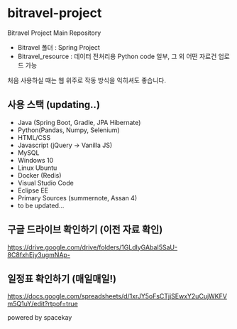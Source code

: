 # bitravel-project
Bitravel Project Main Repository
* Bitravel 폴더 : Spring Project
* Bitravel_resource : 데이터 전처리용 Python code 일부, 그 외 어떤 자료건 업로드 가능

처음 사용하실 때는 웹 위주로 작동 방식을 익히셔도 좋습니다.

## 사용 스택 (updating..)
* Java (Spring Boot, Gradle, JPA Hibernate)
* Python(Pandas, Numpy, Selenium)
* HTML/CSS
* Javascript (jQuery -> Vanilla JS)
* MySQL
* Windows 10
* Linux Ubuntu
* Docker (Redis)
* Visual Studio Code
* Eclipse EE
* Primary Sources (summernote, Assan 4)
* to be updated...


## 구글 드라이브 확인하기 (이전 자료 확인)
https://drive.google.com/drive/folders/1GLdlyGAbaI5SaU-8C8fxhEjy3ugmNAp-

## 일정표 확인하기 (매일매일!)
https://docs.google.com/spreadsheets/d/1xrJY5oFsCTjjSEwxY2uCujWKFVm5Q1uY/edit?rtpof=true

powered by spacekay 
